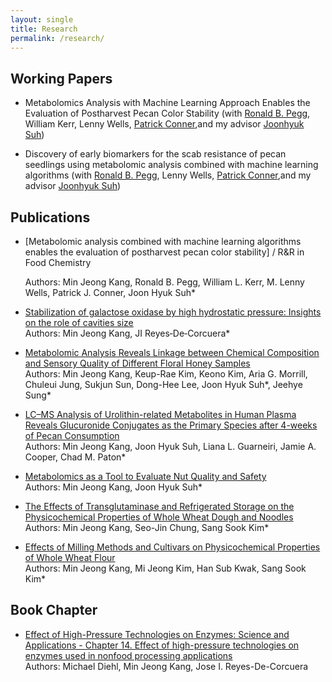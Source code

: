 ```yaml
---
layout: single
title: Research
permalink: /research/
---
```


## Working Papers

* Metabolomics Analysis with Machine Learning Approach Enables the Evaluation of Postharvest Pecan Color Stability (with [Ronald B. Pegg](https://scholar.google.com/citations?hl=en&user=EDDiqYgAAAAJ&view_op=list_works&sortby=pubdate), William Kerr, Lenny Wells, [Patrick Conner](https://scholar.google.com/citations?hl=ko&user=OG_3ojIAAAAJ&view_op=list_works&sortby=pubdate),and my advisor [Joonhyuk Suh](https://scholar.google.com/citations?user=Xxs0MeIAAAAJ&hl=ko&oi=ao))

* Discovery of early biomarkers for the scab resistance of pecan seedlings using metabolomic analysis combined with machine learning algorithms (with [Ronald B. Pegg](https://scholar.google.com/citations?hl=en&user=EDDiqYgAAAAJ&view_op=list_works&sortby=pubdate), Lenny Wells, [Patrick Conner](https://scholar.google.com/citations?hl=ko&user=OG_3ojIAAAAJ&view_op=list_works&sortby=pubdate),and my advisor [Joonhyuk Suh](https://scholar.google.com/citations?hl=ko&user=Xxs0MeIAAAAJ))

## Publications
* [Metabolomic analysis combined with machine learning algorithms enables the evaluation of postharvest pecan color stability] / R&R in Food Chemistry

  Authors: Min Jeong Kang, Ronald B. Pegg, William L. Kerr, M. Lenny Wells, Patrick J. Conner, Joon Hyuk Suh*
* [Stabilization of galactose oxidase by high hydrostatic pressure: Insights on the role of cavities size](https://doi.org/10.1002/bit.28715)  
  Authors: Min Jeong Kang, JI Reyes‐De‐Corcuera*
* [Metabolomic Analysis Reveals Linkage between Chemical Composition and Sensory Quality of Different Floral Honey Samples](https://doi.org/10.1016/j.foodres.2023.113454)  
  Authors: Min Jeong Kang, Keup-Rae Kim, Keono Kim, Aria G. Morrill, Chuleui Jung, Sukjun Sun, Dong-Hee Lee, Joon Hyuk Suh*, Jeehye Sung*
* [LC–MS Analysis of Urolithin-related Metabolites in Human Plasma Reveals Glucuronide Conjugates as the Primary Species after 4-weeks of Pecan Consumption](https://doi.org/10.31665/JFB.2023.18336)  
  Authors: Min Jeong Kang, Joon Hyuk Suh, Liana L. Guarneiri, Jamie A. Cooper, Chad M. Paton*
* [Metabolomics as a Tool to Evaluate Nut Quality and Safety](https://doi.org/10.1016/j.tifs.2022.11.002)  
  Authors: Min Jeong Kang, Joon Hyuk Suh*
* [The Effects of Transglutaminase and Refrigerated Storage on the Physicochemical Properties of Whole Wheat Dough and Noodles](https://doi.org/10.3390/foods10071675)  
  Authors: Min Jeong Kang, Seo-Jin Chung, Sang Sook Kim*
* [Effects of Milling Methods and Cultivars on Physicochemical Properties of Whole Wheat Flour](https://doi.org/10.1155/2019/3416905)  
  Authors: Min Jeong Kang, Mi Jeong Kim, Han Sub Kwak, Sang Sook Kim*

## Book Chapter
* [Effect of High-Pressure Technologies on Enzymes: Science and Applications - Chapter 14. Effect of high-pressure technologies on enzymes used in nonfood processing applications](https://doi.org/10.1016/B978-0-323-98386-0.00007-5)  
  Authors: Michael Diehl, Min Jeong Kang, Jose I. Reyes-De-Corcuera
